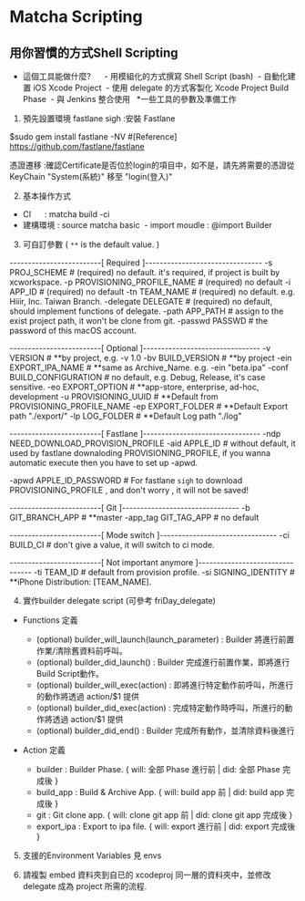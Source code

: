 # Matcha Scripting
## 用你習慣的方式Shell Scripting

* 這個工具能做什麼?     
  - 用模組化的方式撰寫 Shell Script (bash)
  - 自動化建置 iOS Xcode Project
  - 使用 delegate 的方式客製化 Xcode Project Build Phase
  - 與 Jenkins 整合使用
  
*一些工具的參數及準備工作 

1. 預先設置環境
fastlane sigh :安裝 Fastlane

$sudo gem install fastlane -NV
#[Reference] https://github.com/fastlane/fastlane


憑證遷移  	   :確認Certificate是否位於login的項目中，如不是，請先將需要的憑證從 KeyChain "System(系統)" 移至 "login(登入)"


2. 基本操作方式
- CI      : matcha build -ci
- 建構環境 : source matcha basic 
  - import moudle : @import Builder
  
3. 可自訂參數 ( `**` is the default value. )

-------------------------[ Required ]--------------------------------
-s    		  	PROJ_SCHEME						      	  # (required) no default.  it's required, if project is built by xcworkspace.
-p    		  	PROVISIONING_PROFILE_NAME				# (required) no default
-i    		  	APP_ID							            # (required) no default
-tn   		  	TEAM_NAME		 				            # (required) no default. e.g. Hiiir, Inc. Taiwan Branch.
-delegate 		DELEGATE                    		# (required) no default, should implement functions of delegate.
-path			    APP_PATH										    # assign to the exist project path, it won't be clone from git.
-passwd       PASSWD													# the password of this macOS account.

-------------------------[ Optional ]--------------------------------
-v    		  	VERSION 						            # **by project, e.g. -v 1.0
-bv   		  	BUILD_VERSION					      	  # **by project
-ein		  		EXPORT_IPA_NAME				      		# **same as Archive_Name. e.g. -ein "beta.ipa"
-conf 		  	BUILD_CONFIGURATION 	      		# no default, e.g. Debug, Release, it's case sensitive.
-eo   		  	EXPORT_OPTION 					    	  # **app-store, enterprise, ad-hoc, development
-u    		  	PROVISIONING_UUID           	  # **Default from PROVISIONING_PROFILE_NAME
-ep   		  	EXPORT_FOLDER               		# **Default Export path "./export/"
-lp	  		  	LOG_FOLDER						      	  # **Default Log path "./log"

-------------------------[ Fastlane ]--------------------------------
-ndp        	NEED_DOWNLOAD_PROVISION_PROFILE
-aid  		  	APPLE_ID                    		# without default, it used by fastlane downaloding PROVISIONING_PROFILE, if you wanna automatic
													      execute then you have to set up -apwd.

-apwd 		  	APPLE_ID_PASSWORD				    	  # For fastlane `sigh` to download PROVISIONING_PROFILE , and don't worry , it will not be saved!

-------------------------[ Git ]--------------------------------
-b    		  	GIT_BRANCH_APP 					    	  # **master
-app_tag	  	GIT_TAG_APP						      	  # no default

-------------------------[ Mode switch ]--------------------------------
-ci   		  BUILD_CI                    			# don't give a value, it will switch to ci mode.

-------------------------[ Not important anymore ]--------------------------------
-ti   		  	TEAM_ID							            # default from provision profile.
-si 		  	SIGNING_IDENTITY					        # **iPhone Distribution: [TEAM_NAME].

4. 實作builder delegate script (可參考 friDay_delegate)

- Functions 定義
  * (optional) builder_will_launch(launch_parameter) : Builder 將進行前置作業/清除舊資料前呼叫。
  * (optional) builder_did_launch()                  : Builder 完成進行前置作業，即將進行Build Script動作。
  * (optional) builder_will_exec(action)             : 即將進行特定動作前呼叫，所進行的動作將透過 action/$1 提供
  * (optional) builder_did_exec(action)              : 完成特定動作時呼叫，所進行的動作將透過 action/$1 提供
  * (optional) builder_did_end()                     : Builder 完成所有動作，並清除資料後進行

- Action 定義
  * builder     : Builder Phase.        { will: 全部 Phase 進行前 | did: 全部 Phase 完成後 }
  * build_app   : Build & Archive App.  { will: build app 前 | did: build app 完成後 }
  * git         : Git clone app.        { will: clone git app 前 | did: clone git app 完成後 }
  * export_ipa  : Export to ipa file.   { will: export 進行前 | did: export 完成後 }

5. 支援的Environment Variables
見 envs

6. 請複製 embed 資料夾到自已的 xcodeproj 同一層的資料夾中，並修改 delegate 成為 project 所需的流程.
